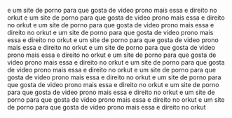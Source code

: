 e um site de porno para que gosta de video prono mais essa e direito no orkut e um site de porno para que gosta de video prono mais essa e direito no orkut e um site de porno para que gosta de video prono mais essa e direito no orkut e um site de porno para que gosta de video prono mais essa e direito no orkut e um site de porno para que gosta de video prono mais essa e direito no orkut e um site de porno para que gosta de video prono mais essa e direito no orkut e um site de porno para que gosta de video prono mais essa e direito no orkut e um site de porno para que gosta de video prono mais essa e direito no orkut e um site de porno para que gosta de video prono mais essa e direito no orkut e um site de porno para que gosta de video prono mais essa e direito no orkut e um site de porno para que gosta de video prono mais essa e direito no orkut e um site de porno para que gosta de video prono mais essa e direito no orkut e um site de porno para que gosta de video prono mais essa e direito no orkut